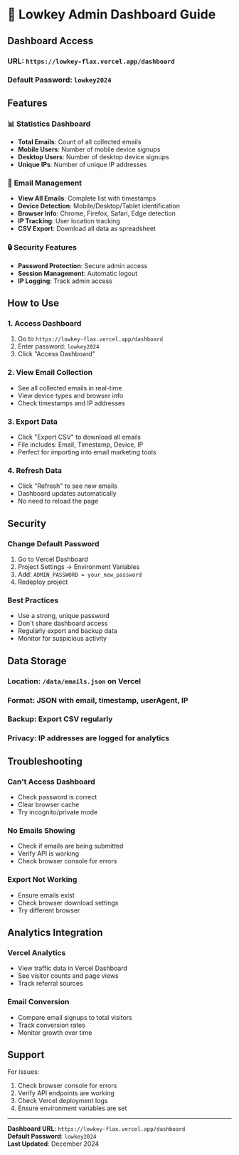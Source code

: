 # 🔐 Lowkey Admin Dashboard Guide

## Dashboard Access

### URL: `https://lowkey-flax.vercel.app/dashboard`

### Default Password: `lowkey2024`

## Features

### 📊 **Statistics Dashboard**
- **Total Emails**: Count of all collected emails
- **Mobile Users**: Number of mobile device signups
- **Desktop Users**: Number of desktop device signups
- **Unique IPs**: Number of unique IP addresses

### 📧 **Email Management**
- **View All Emails**: Complete list with timestamps
- **Device Detection**: Mobile/Desktop/Tablet identification
- **Browser Info**: Chrome, Firefox, Safari, Edge detection
- **IP Tracking**: User location tracking
- **CSV Export**: Download all data as spreadsheet

### 🔒 **Security Features**
- **Password Protection**: Secure admin access
- **Session Management**: Automatic logout
- **IP Logging**: Track admin access

## How to Use

### 1. **Access Dashboard**
1. Go to `https://lowkey-flax.vercel.app/dashboard`
2. Enter password: `lowkey2024`
3. Click "Access Dashboard"

### 2. **View Email Collection**
- See all collected emails in real-time
- View device types and browser info
- Check timestamps and IP addresses

### 3. **Export Data**
- Click "Export CSV" to download all emails
- File includes: Email, Timestamp, Device, IP
- Perfect for importing into email marketing tools

### 4. **Refresh Data**
- Click "Refresh" to see new emails
- Dashboard updates automatically
- No need to reload the page

## Security

### **Change Default Password**
1. Go to Vercel Dashboard
2. Project Settings → Environment Variables
3. Add: `ADMIN_PASSWORD = your_new_password`
4. Redeploy project

### **Best Practices**
- Use a strong, unique password
- Don't share dashboard access
- Regularly export and backup data
- Monitor for suspicious activity

## Data Storage

### **Location**: `/data/emails.json` on Vercel
### **Format**: JSON with email, timestamp, userAgent, IP
### **Backup**: Export CSV regularly
### **Privacy**: IP addresses are logged for analytics

## Troubleshooting

### **Can't Access Dashboard**
- Check password is correct
- Clear browser cache
- Try incognito/private mode

### **No Emails Showing**
- Check if emails are being submitted
- Verify API is working
- Check browser console for errors

### **Export Not Working**
- Ensure emails exist
- Check browser download settings
- Try different browser

## Analytics Integration

### **Vercel Analytics**
- View traffic data in Vercel Dashboard
- See visitor counts and page views
- Track referral sources

### **Email Conversion**
- Compare email signups to total visitors
- Track conversion rates
- Monitor growth over time

## Support

For issues:
1. Check browser console for errors
2. Verify API endpoints are working
3. Check Vercel deployment logs
4. Ensure environment variables are set

---

**Dashboard URL**: `https://lowkey-flax.vercel.app/dashboard`  
**Default Password**: `lowkey2024`  
**Last Updated**: December 2024
